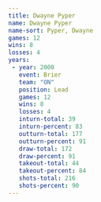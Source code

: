```yaml
---
title: Dwayne Pyper
name: Dwayne Pyper
name-sort: Pyper, Dwayne
games: 12
wins: 8
losses: 4
years:
 - year: 2000
   event: Brier
   team: "ON"
   position: Lead
   games: 12
   wins: 8
   losses: 4
   inturn-total: 39
   inturn-percent: 83
   outturn-total: 177
   outturn-percent: 91
   draw-total: 172
   draw-percent: 91
   takeout-total: 44
   takeout-percent: 84
   shots-total: 216
   shots-percent: 90
---
```


